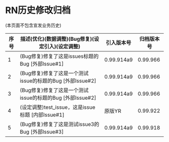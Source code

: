 # RN历史修改归档
(本页面不包含宣发业务历史)

|序号|描述(优化)(数据调整)(Bug修复)(设定引入)(设定调整)                                             |引入版本号|归档版本号|
|----|-------------------------------------------------------------------------------------------|---------|----------|
|1|(Bug修复)修复了这是issues标题的Bug                                                  [外部Issue#1] |0.99.914a9|0.99.966|
|2|(Bug修复)修复了这是一个测试issue的标题的Bug                                              [外部Issue#2] |0.99.914a9|0.99.966|
|3|(Bug修复)修复了这是一个测试issue的标题的Bug                                              [外部Issue#2] |0.99.914a9|0.99.966|
|4|(设定调整)test_issue，这是issue标题                                        [内部Issue#1] |原版YR|0.99.922|
|5|(Bug修复)修复了这是测试issue3的Bug                                                  [外部Issue#3] |0.99.914a9|0.99.918|
